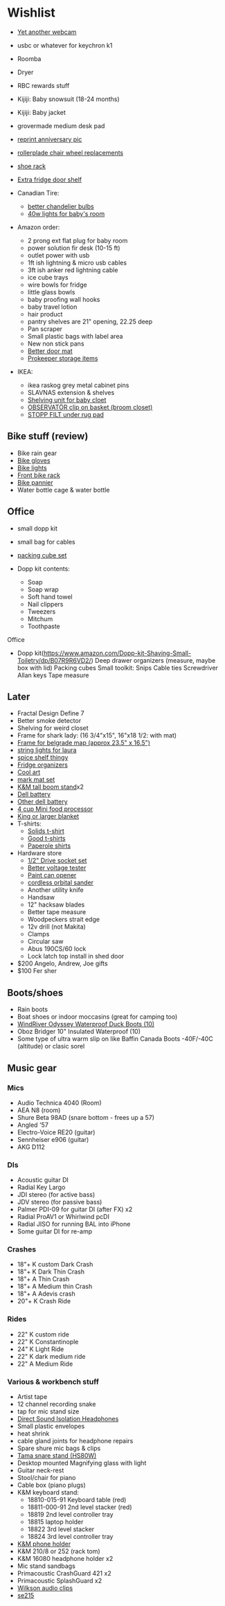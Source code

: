 # Wishlist

- [Yet another webcam](logitech.com/en-ca/product/hd-pro-webcam-c920)
- usbc or whatever for keychron k1
- Roomba
- Dryer
- RBC rewards stuff
- Kijiji: Baby snowsuit (18-24 months)
- Kijiji: Baby jacket
- grovermade medium desk pad
- [reprint anniversary pic](https://www.staplescopyandprint.ca/Default.aspx)
- [rollerplade chair wheel replacements](https://theofficeoasis.com/products/rollerblade-office-chair-wheels/?variant=31153418764342)
- [shoe rack](https://www.mobilevisionus.com/bamboo/bamboo-boot-rack-amp-shoe-organizer)
- [Extra fridge door shelf](https://www.searspartsdirect.com/product/3fkhd2hk4f-0046-464/id-67003777)

- Canadian Tire:
  - [better chandelier bulbs](https://www.canadiantire.ca/en/pdp/noma-led-candelabra-40w-light-bulbs-4-pk-0527028p.html#srp)
  - [40w lights for baby's room](https://www.canadiantire.ca/en/pdp/noma-led-a19-40w-light-bulbs-soft-white-6-pk-0527053p.html#srp)

- Amazon order:
  - 2 prong ext flat plug for baby room
  - power solution fir desk (10-15 ft)
  - outlet power with usb
  - 1ft ish lightning & micro usb cables
  - 3ft ish anker red lightning cable
  - ice cube trays
  - wire bowls for fridge
  - little glass bowls
  - baby proofing wall hooks
  - baby travel lotion
  - hair product
  - pantry shelves are 21" opening, 22.25 deep
  - Pan scraper
  - Small plastic bags with label area
  - New non stick pans
  - [Better door mat](https://www.amazon.ca/Color-Geometry-Geometric-Waterproof-Effective/dp/B085J2QMR8/)
  - [Prokeeper storage items](https://www.bedbathandbeyond.ca/store/product/progressive-prokeeper-6-piece-set/1047367296)


- IKEA:
  - ikea raskog grey metal cabinet pins
  - SLAVNAS extension & shelves
  - [Shelving unit for baby cloet](https://www.ikea.com/ca/en/p/bror-shelving-unit-black-s89276463/)
  - [OBSERVATÖR clip on basket (broom closet)](https://www.ikea.com/ca/en/p/observatoer-clip-on-basket-gray-brown-20312492/)
  - [STOPP FILT under rug pad](https://www.ikea.com/ca/en/p/stopp-filt-rug-underlay-with-anti-slip-90132261/)

## Bike stuff (review)

- Bike rain gear
- [Bike gloves](https://www.cyclingweekly.com/group-tests/the-best-winter-cycling-gloves-6216)
- [Bike lights](https://www.cyclingweekly.com/group-tests/cycling-lights-buyers-guide-141811)
- [Front bike rack](https://www.primeauvelo.com/en/journey-dlx-lowrider-front-rack-22171-0011625.html)
- [Bike pannier](https://www.twowheelgear.com/collections/panniers/products/pannier-backpack-convertible-lite-and-plus?variant=31656254963772)
- Water bottle cage & water bottle

## Office

- small dopp kit
- small bag for cables
- [packing cube set](https://packhacker.com/travel-gear/category/organizers-and-pouches/packing-cubes/)



- Dopp kit contents:
  - Soap
  - Soap wrap
  - Soft hand towel
  - Nail clippers
  - Tweezers
  - Mitchum
  - Toothpaste


Office
- Dopp kit(https://www.amazon.com/Dopp-kit-Shaving-Small-Toiletry/dp/B07R9R6VD2/)
Deep drawer organizers (measure, maybe box with lid)
Packing cubes
Small toolkit:
Snips
Cable ties
Screwdriver
Allan keys
Tape measure








## Later

- Fractal Design Define 7
- Better smoke detector
- Shelving for weird closet
- Frame for shark lady: (16 3/4"x15", 16"x18 1/2: with mat)
- [Frame for belgrade map (approx 23.5" x 16.5")](https://www.arttoframe.com/23x15-Satin-White-Frame-picture-frame/FRBW26074?page_type=E)
- [string lights for laura](https://www.amazon.ca/KNONEW-Photo-Clip-String-Lights/dp/B07FTBNV7L/)
- [spice shelf thingy](https://solutions-stores.ca/classic-spicestack-24-bottle-organizer/)
- [Fridge organizers](https://www.containerstore.com/organization-projects/kitchen/project/organize-your-fridge)
- [Cool art](https://www.concealed-art.com/nes-art)
- [mark mat set](https://www.thepepinshop.com/collections/storage-utility/products/mark-mat-set-jungle-3-markers)
- [K&M tall boom stand](http://www.economik.com/km/21021-black/)x2
- [Dell battery](http://www.laptopcharge.ca/category/search/dell/xps+13+9360.aspx)
- [Other dell battery](https://www.canada-laptop-battery.com/canada-battery-dell-6097.html#)
- [4 cup Mini food processor](https://www.amazon.ca/Cuisinart-CH-4BKC-Elite-Mini-Chopper/dp/B003WH9ID8/)
- [King or larger blanket](https://www.macauslandswoollenmills.com/)
- T-shirts:
  - [Solids t-shirt](https://solids.bandcamp.com/merch)
  - [Good t-shirts](https://us.kowtowclothing.com/)
  - [Paperole shirts](https://www.paperole.com/)
- Hardware store
  - [1/2" Drive socket set](https://www.homedepot.ca/product/dewalt-1-2-inch-drive-combination-impact-socket-set-23-piece-/1001104069)
  - [Better voltage tester](https://www.homedepot.ca/product/klein-tools-dual-range-non-contact-voltage-tester/1000705444)
  - [Paint can opener](https://www.homedepot.ca/product/bennett-paint-can-opener-metal/1000183133)
  - [cordless orbital sander](https://www.homedepot.ca/product/makita-18v-cordless-random-orbit-sander-tool-only-/1000718274)
  - Another utility knife
  - Handsaw
  - 12" hacksaw blades
  - Better tape measure
  - Woodpeckers strait edge
  - 12v drill (not Makita)
  - Clamps
  - Circular saw
  - Abus 190CS/60 lock
  - Lock latch top install in shed door
- $200 Angelo, Andrew, Joe gifts
- $100 Fer sher

## Boots/shoes

- Rain boots
- Boat shoes or indoor moccasins (great for camping too)
- [WindRiver Odyssey Waterproof Duck Boots (10)](https://www.marks.com/en/windriver-mens-odyssey-waterproof-duck-boots-103219.html)
- Oboz Bridger 10" Insulated Waterproof (10)
- Some type of ultra warm slip on like Baffin Canada Boots -40F/-40C (altitude) or clasic sorel

## Music gear

### Mics

- Audio Technica 4040 (Room)
- AEA N8 (room)
- Shure Beta 98AD (snare bottom - frees up a 57)
- Angled '57
- Electro-Voice RE20 (guitar)
- Sennheiser e906 (guitar)
- AKG D112

### DIs

- Acoustic guitar DI
- Radial Key Largo
- JDI stereo (for active bass)
- JDV stereo (for passive bass)
- Palmer PDI-09 for guitar DI (after FX) x2
- Radial ProAV1 or Whirlwind pcDI
- Radial JISO for running BAL into iPhone
- Some guitar DI for re-amp

### Crashes

- 18"+ K custom Dark Crash
- 18"+ K Dark Thin Crash
- 18"+ A Thin Crash
- 18"+ A Medium thin Crash
- 18"+ A Adevis crash
- 20"+ K Crash Ride

### Rides

- 22" K custom ride
- 22" K Constantinople
- 24" K Light Ride
- 22" K dark medium ride
- 22" A Medium Ride

### Various & workbench stuff

- Artist tape
- 12 channel recording snake
- tap for mic stand size
- [Direct Sound Isolation Headphones](https://www.extremeheadphones.com/product-page/ex29-plus)
- Small plastic envelopes
- heat shrink
- cable gland joints for headphone repairs
- Spare shure mic bags & clips
- [Tama snare stand (HS80W)](https://www.timpano-percussion.com/us/pied-de-caisse-claire-tama-roadpro-hs80w.html?id=43102689)
- Desktop mounted Magnifying glass with light
- Guitar neck-rest
- Stool/chair for piano
- Cable box (piano plugs)
- K&M keyboard stand:
  - 18810-015-91 Keyboard table (red)
  - 18811-000-91 2nd level stacker (red)
  - 18819 2nd level controller tray
  - 18815 laptop holder
  - 18822 3rd level stacker
  - 18824 3rd level controller tray
- [K&M phone holder](https://www.amazon.ca/dp/B00AF65OBE?tag=marcpric08-21)
- K&M 210/8 or 252 (rack tom)
- K&M 16080 headphone holder x2
- Mic stand sandbags
- Primacoustic CrashGuard 421 x2
- Primacoustic SplashGuard x2
- [Wilkson audio clips](https://www.soundonsound.com/reviews/wilkinson-audio-mic-clips)
- [se215](https://www.shure.com/en-US/products/earphones/se215)
